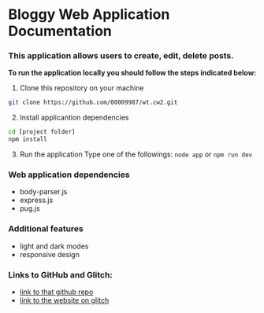 # **Bloggy Web Application Documentation**

### This application allows users to create, edit, delete posts.

**To run the application locally you should follow the steps indicated below:**

1. Clone this repository on your machine

```bash
git clone https://github.com/00009987/wt.cw2.git
```

2. Install applicantion dependencies

```bash
cd [project folder]
npm install
```

3. Run the application
Type one of the followings: `node app` or `npm run dev`

### **Web application dependencies**

- body-parser.js
- express.js
- pug.js

### **Additional features**

- light and dark modes
- responsive design

### **Links to GitHub and Glitch:**

- [link to that github repo](https://github.com/00009987/wt.cw2.git)
- [link to the website on glitch](http://glitter-pouncing-fedora.glitch.me)
